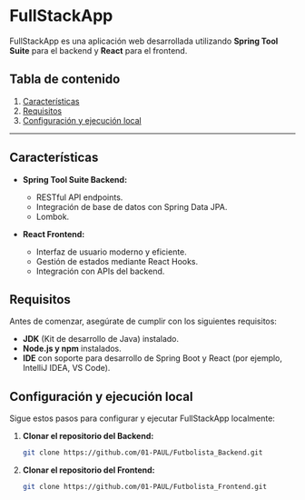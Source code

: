 # FullStackApp

FullStackApp es una aplicación web desarrollada utilizando **Spring Tool Suite** para el backend y **React** para el frontend.

## Tabla de contenido

1. [Características](#características)
2. [Requisitos](#requisitos)
3. [Configuración y ejecución local](#configuración-y-ejecución-local)

---

## Características

- **Spring Tool Suite Backend:**
  - RESTful API endpoints.
  - Integración de base de datos con Spring Data JPA.
  - Lombok.

- **React Frontend:**
  - Interfaz de usuario moderno y eficiente.
  - Gestión de estados mediante React Hooks.
  - Integración con APIs del backend.

## Requisitos

Antes de comenzar, asegúrate de cumplir con los siguientes requisitos:

- **JDK** (Kit de desarrollo de Java) instalado.
- **Node.js y npm** instalados.
- **IDE** con soporte para desarrollo de Spring Boot y React (por ejemplo, IntelliJ IDEA, VS Code).

## Configuración y ejecución local

Sigue estos pasos para configurar y ejecutar FullStackApp localmente:

1. **Clonar el repositorio del Backend:**
   ```bash
   git clone https://github.com/01-PAUL/Futbolista_Backend.git
   
1. **Clonar el repositorio del Frontend:**
   ```bash
   git clone https://github.com/01-PAUL/Futbolista_Frontend.git

